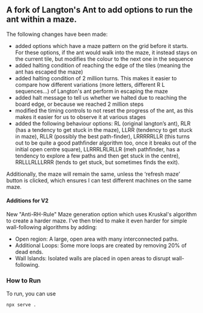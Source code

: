 ## A fork of Langton's Ant to add options to run the ant within a maze.

The following changes have been made:

- added options which have a maze pattern on the grid before it starts. For these options, if the ant would walk into the maze, it instead stays on the current tile, but modifies the colour to the next one in the sequence
- added halting condition of reaching the edge of the tiles (meaning the ant has escaped the maze)
- added halting condition of 2 million turns. This makes it easier to compare how different variations (more letters, different R L sequences...) of Langton's ant perform in escaping the maze
- added halt message to tell us whether we halted due to reaching the board edge, or because we reached 2 million steps
- modified the timing controls to not reset the progress of the ant, as this makes it easier for us to observe it at various stages
- added the following behaviour options: RL (original langton’s ant), RLR (has a tendency to get stuck in the maze), LLRR (tendency to get stuck in maze), RLLR (possibly the best path-finder), LRRRRRLLR (this turns out to be quite a good pathfinder algorithm too, once it breaks out of the initial open centre square), LLRRRLRLRLLR (meh pathfinder, has a tendency to explore a few paths and then get stuck in the centre), RRLLLRLLLRRR (tends to get stuck, but sometimes finds the exit).

Additionally, the maze will remain the same, unless the ‘refresh maze’ button is clicked, which ensures I can test different machines on the same maze.

#### Additions for V2

New "Anti-RH-Rule" Maze generation option which uses Kruskal's algorithm to create a harder maze. I've then tried to make it even harder for simple wall-following algorithms by adding:

- Open region: A large, open area with many interconnected paths.
- Additional Loops: Some more loops are created by removing 20% of dead ends.
- Wall Islands: Isolated walls are placed in open areas to disrupt wall-following.

### How to Run

To run, you can use

```
npx serve .
```
